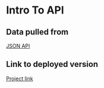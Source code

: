# Intro To API

## Data pulled from 
[JSON API](https://jsonplaceholder.typicode.com/)

## Link to deployed version
[Project link](https://lukhanyov.github.io/intro-to-api/)
